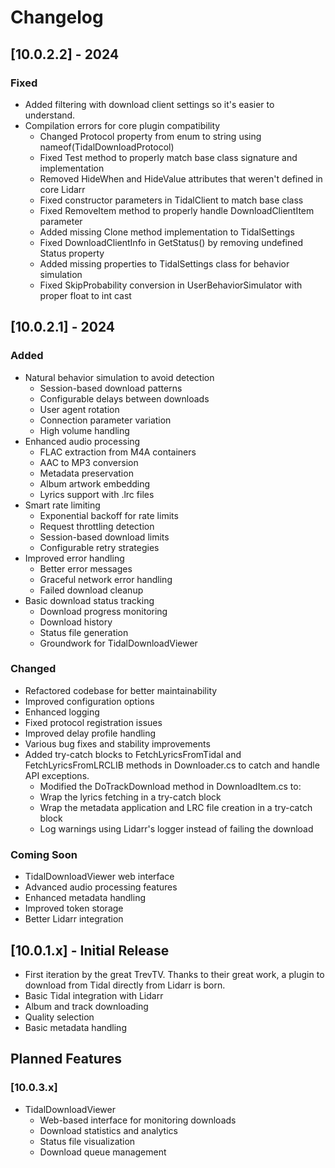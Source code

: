 # Changelog

## [10.0.2.2] - 2024
### Fixed
- Added filtering with download client settings so it's easier to understand.
- Compilation errors for core plugin compatibility
  - Changed Protocol property from enum to string using nameof(TidalDownloadProtocol)
  - Fixed Test method to properly match base class signature and implementation
  - Removed HideWhen and HideValue attributes that weren't defined in core Lidarr
  - Fixed constructor parameters in TidalClient to match base class
  - Fixed RemoveItem method to properly handle DownloadClientItem parameter
  - Added missing Clone method implementation to TidalSettings
  - Fixed DownloadClientInfo in GetStatus() by removing undefined Status property
  - Added missing properties to TidalSettings class for behavior simulation
  - Fixed SkipProbability conversion in UserBehaviorSimulator with proper float to int cast

## [10.0.2.1] - 2024
### Added
- Natural behavior simulation to avoid detection
  - Session-based download patterns
  - Configurable delays between downloads
  - User agent rotation
  - Connection parameter variation
  - High volume handling
- Enhanced audio processing
  - FLAC extraction from M4A containers
  - AAC to MP3 conversion
  - Metadata preservation
  - Album artwork embedding
  - Lyrics support with .lrc files
- Smart rate limiting
  - Exponential backoff for rate limits
  - Request throttling detection
  - Session-based download limits
  - Configurable retry strategies
- Improved error handling
  - Better error messages
  - Graceful network error handling
  - Failed download cleanup
- Basic download status tracking
  - Download progress monitoring
  - Download history
  - Status file generation
  - Groundwork for TidalDownloadViewer

### Changed
- Refactored codebase for better maintainability
- Improved configuration options
- Enhanced logging
- Fixed protocol registration issues
- Improved delay profile handling
- Various bug fixes and stability improvements
- Added try-catch blocks to FetchLyricsFromTidal and FetchLyricsFromLRCLIB methods in Downloader.cs to catch and handle API exceptions.
  - Modified the DoTrackDownload method in DownloadItem.cs to:
  - Wrap the lyrics fetching in a try-catch block
  - Wrap the metadata application and LRC file creation in a try-catch block
  - Log warnings using Lidarr's logger instead of failing the download

### Coming Soon
- TidalDownloadViewer web interface
- Advanced audio processing features
- Enhanced metadata handling
- Improved token storage
- Better Lidarr integration

## [10.0.1.x] - Initial Release
- First iteration by the great TrevTV. Thanks to their great work, a plugin to download from Tidal directly from Lidarr is born.
- Basic Tidal integration with Lidarr
- Album and track downloading
- Quality selection
- Basic metadata handling

## Planned Features
### [10.0.3.x]
- TidalDownloadViewer
  - Web-based interface for monitoring downloads
  - Download statistics and analytics
  - Status file visualization
  - Download queue management
